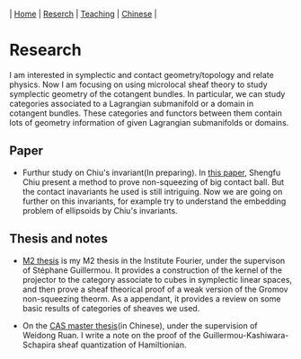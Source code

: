 | [Home](index.md)  | [Reserch](research.md)    | [Teaching](teaching.md)         | [Chinese](index-ch.md) |


# Research

I am interested in symplectic and contact geometry/topology and relate physics.  Now I am focusing on using microlocal sheaf theory to study symplectic geometry of the cotangent bundles. In particular, we can study categories associated to a Lagrangian submanifold or a domain in cotangent bundles. These categories and functors between them contain lots of geometry information of given Lagrangian submanifolds or domains.

## Paper

- Furthur study on Chiu's invariant(In preparing). In [this paper](https://arxiv.org/abs/1405.1178), Shengfu Chiu present a method to prove non-squeezing of big contact ball. But the contact inavariants he used is still intriguing. Now we are going on further on this invariants, for example try to understand the embedding problem of ellipsoids by Chiu's invariants.

## Thesis and notes

- [M2 thesis](M2_thesis.pdf) is my M2 thesis in the Institute Fourier, under the supervison of Stéphane Guillermou. It provides a construction of the kernel of the projector to the category associate to cubes in symplectic linear spaces, and then prove a sheaf theorical proof of a weak version of the Gromov non-squeezing theorm. As a appendant, it provides a review on some basic results of categories of sheaves we used.

- On the [CAS master thesis](CAS_Thesis.pdf)(in Chinese), under the supervision of Weidong Ruan. I write a note on the proof of the Guillermou-Kashiwara-Schapira sheaf quantization of Hamiltionian.
